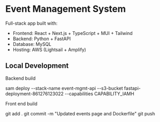# Event Management System

Full-stack app built with:

- Frontend: React + Next.js + TypeScript + MUI + Tailwind
- Backend: Python + FastAPI
- Database: MySQL
- Hosting: AWS (Lightsail + Amplify)

## Local Development

Backend build

sam deploy --stack-name event-mgmt-api --s3-bucket fastapi-deployment-861276123022 --capabilities CAPABILITY_IAMH

Front end build

git add .
git commit -m "Updated events page and Dockerfile"
git push
